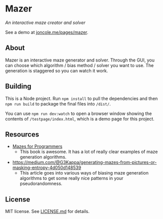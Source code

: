 # Mazer
*An interactive maze creator and solver*

See a demo at [joncole.me/pages/mazer](joncole.me/pages/mazer).

## About

Mazer is an interactive maze generator and solver. Through the GUI, you can choose which algorithm / bias method / solver you want to use. The generation is staggered so you can watch it work.

## Building
This is a Node project. Run `npm install` to pull the dependencies and then `npm run build` to package the final files into `/dist/`.

You can use `npm run dev:watch` to open a browser window showing the contents of `/testpage/index.html`, which is a demo page for this project.

## Resources
- [Mazes for Programmers](http://www.mazesforprogrammers.com/)
    - This book is awesome. It has a lot of really clear examples of maze generation algorithms.
- https://medium.com/@G3Kappa/generating-mazes-from-pictures-or-masking-entropy-4d050d148539
    - This article goes into various ways of biasing maze generation algorithms to get some really nice patterns in your pseudorandomness.

## License
MIT license. See [LICENSE.md](LICENSE.md) for details.